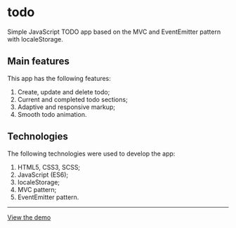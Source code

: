 # todo

Simple JavaScript TODO app based on the MVC and EventEmitter pattern with localeStorage.

## Main features

This app has the following features:

1. Create, update and delete todo;
2. Current and completed todo sections;
3. Adaptive and responsive markup;
4. Smooth todo animation.

## Technologies

The following technologies were used to develop the app:

1. HTML5, CSS3, SCSS;
2. JavaScript (ES6);
3. localeStorage;
4. MVC pattern;
5. EventEmitter pattern.

---

[View the demo](https://demenskiy.github.io/todo/)
